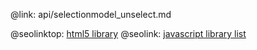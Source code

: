 @link: api/selectionmodel_unselect.md

@seolinktop: [html5 library](https://webix.com)
@seolink: [javascript library list](https://webix.com/widget/list/)
